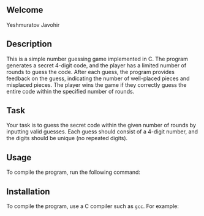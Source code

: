 ## Welcome 
Yeshmuratov Javohir

## Description
This is a simple number guessing game implemented in C. The program generates a secret 4-digit code, and the player has a limited number of rounds to guess the code. After each guess, the program provides feedback on the guess, indicating the number of well-placed pieces and misplaced pieces. The player wins the game if they correctly guess the entire code within the specified number of rounds.

## Task
Your task is to guess the secret code within the given number of rounds by inputting valid guesses. Each guess should consist of a 4-digit number, and the digits should be unique (no repeated digits).

## Usage
To compile the program, run the following command:

## Installation
To compile the program, use a C compiler such as `gcc`. For example:
